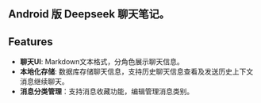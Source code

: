 ## Android 版 Deepseek 聊天笔记。
## Features
- **聊天UI**: Markdown文本格式，分角色展示聊天信息。
- **本地化存储**: 数据库存储聊天信息，支持历史聊天信息查看及发送历史上下文消息继续聊天。
- **消息分类管理**：支持消息收藏功能，编辑管理消息类别。